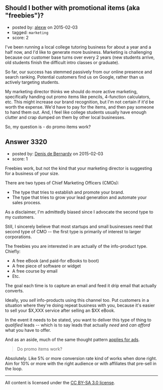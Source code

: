 ## Should I bother with promotional items (aka "freebies")?

- posted by: [alexw](https://stackexchange.com/users/3556746/alexw) on 2015-02-03
- tagged: `marketing`
- score: 2

I've been running a local college tutoring business for about a year and a half now, and I'd like to generate more business.  Marketing is challenging because our customer base turns over every 2 years (new students arrive, old students finish the difficult intro classes or graduate).

So far, our success has stemmed passively from our online presence and search ranking.  Potential customers find us on Google, rather than us actively targeting students.

My marketing director thinks we should do more active marketing, specifically handing out promo items like pencils, 4-function calculators, etc.  This might increase our brand recognition, but I'm not certain if it'd be worth the expense.  We'd have to pay for the items, and then pay someone to hand them out.  And, I feel like college students usually have enough clutter and crap dumped on them by other local businesses.

So, my question is - do promo items work?


## Answer 3320

- posted by: [Denis de Bernardy](https://stackexchange.com/users/182468/denis-de-bernardy) on 2015-02-03
- score: 1

Freebies work, but not the kind that your marketing director is suggesting for a business of your size.

There are two types of Chief Marketing Officers (CMOs):

- The type that tries to establish and promote your brand.
- The type that tries to grow your lead generation and automate your sales process.

As a disclaimer, I'm admittedly biased since I advocate the second type to my customers.

Still, I sincerely believe that most startups and small businesses need that second type of CMO -- the first type is primarily of interest to larger corporations.

The freebies you are interested in are actually of the info-product type. Chiefly:

- A free eBook (and paid-for eBooks to boot)
- A free piece of software or widget
- A free course by email
- Etc.

The goal each time is to capture an email and feed it drip email that actually converts.

Ideally, you *sell* info-products using this channel too. Put customers in a situation where they're doing repeat business with you, because it's easier to sell your $X,XXX service after selling an $XX eBook.

In the event it needs to be stated, you want to deliver this type of thing to *qualified* leads -- which is to say leads that actually *need* and *can afford* what you have to offer.

And as an aside, much of the same thought pattern [applies for ads](https://startups.stackexchange.com/questions/1794/how-to-do-the-advertising-handout-properly-which-does-not-offend-the-pedestrian/1809#1809).

> Do promo items work?

Absolutely. Like 5% or more conversion rate kind of works when done right. Aim for 10% or more with the right audience or with affiliates that pre-sell in the loop.



---

All content is licensed under the [CC BY-SA 3.0 license](https://creativecommons.org/licenses/by-sa/3.0/).
